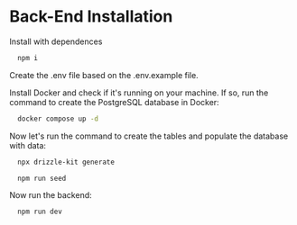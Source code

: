 # Back-End Installation

Install with dependences 

```bash
  npm i
```

Create the .env file based on the .env.example file.

Install Docker and check if it's running on your machine. If so, run the command to create the PostgreSQL database in Docker:

```bash
  docker compose up -d
```

Now let's run the command to create the tables and populate the database with data:

```bash
  npx drizzle-kit generate

  npm run seed
```

Now run the backend:

```bash
  npm run dev
```
